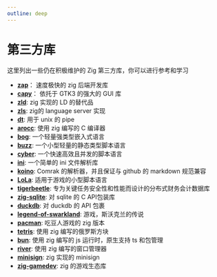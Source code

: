 ```yaml
---
outline: deep
---
```


# 第三方库

这里列出一些仍在积极维护的 Zig 第三方库，你可以进行参考和学习

- **[zap](https://github.com/zigzap/zap)**： 速度极快的 zig 后端开发库
- **[capy](https://github.com/capy-ui/capy)**： 依托于 GTK3 的强大的 GUI 库
- **[zld](https://github.com/kubkon/zld)**: zig 实现的 LD 的替代品
- **[zls](https://github.com/zigtools/zls)**: zig的 language server 实现
- **[dt](https://github.com/so-dang-cool/dt)**: 用于 unix 的 pipe
- **[arocc](https://github.com/Vexu/arocc)**: 使用 zig 编写的 C 编译器
- **[bog](https://github.com/Vexu/bog)**: 一个轻量强类型嵌入式语言
- **[buzz](https://github.com/buzz-language/buzz)**: 一个小型轻量的静态类型脚本语言
- **[cyber](https://github.com/fubark/cyber)**: 一个快速高效且并发的脚本语言
- **[ini](https://github.com/ziglibs/ini)**: 一个简单的 ini 文件解析库
- **[koino](https://github.com/kivikakk/koino)**: Comrak 的解析器，并且保证与 github 的 markdown 规范兼容
- **[LoLa](https://github.com/MasterQ32/LoLa)**: 适用于游戏的小型脚本语言
- **[tigerbeetle](https://github.com/tigerbeetle/tigerbeetle)**: 专为关键任务安全性和性能而设计的分布式财务会计数据库
- **[zig-sqlite](https://github.com/vrischmann/zig-sqlite)**: 对 sqlite 的 C API包装库
- **[duckdb](https://github.com/beachglasslabs/duckdb.zig)**: 对 duckdb 的 API 包裹
- **[legend-of-swarkland](https://github.com/thejoshwolfe/legend-of-swarkland)**: 游戏，斯沃克兰的传说
- **[pacman](https://github.com/floooh/pacman.zig)**: 吃豆人游戏的 zig 版本
- **[tetris](https://github.com/andrewrk/tetris)**: 使用 zig 编写的俄罗斯方块
- **[bun](https://github.com/oven-sh/bun)**: 使用 zig 编写的 js 运行时，原生支持 ts 和包管理
- **[river](https://github.com/riverwm/river)**: 使用 zig 编写的窗口管理器
- **[minisign](https://github.com/jedisct1/zig-minisign)**: zig 实现的 minisign
- **[zig-gamedev](https://github.com/michal-z/zig-gamedev)**: zig 的游戏生态库
